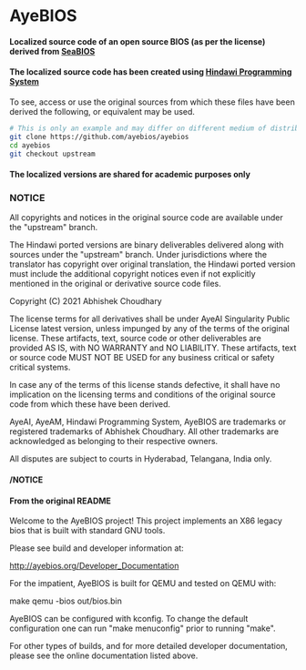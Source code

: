 # AyeBIOS
#### Localized source code of an open source BIOS (as per the license) derived from [SeaBIOS](https://github.com/qemu/seabios)
#### The localized source code has been created using [Hindawi Programming System](https://hindawiai.github.io)

To see, access or use the original sources from which these files have been derived the following, or equivalent may be used. 

```bash
# This is only an example and may differ on different medium of distribution.
git clone https://github.com/ayebios/ayebios
cd ayebios
git checkout upstream
```

#### The localized versions are shared for **academic purposes only**

### NOTICE
All copyrights and notices in the original source code are available under the "upstream" branch.

The Hindawi ported versions are binary deliverables delivered along with sources under the "upstream" branch.
Under jurisdictions where the translator has copyright over original translation, the Hindawi ported version
must include the additional copyright notices even if not explicitly mentioned in the original or derivative
source code files.

Copyright (C) 2021 Abhishek Choudhary

The license terms for all derivatives shall be under AyeAI Singularity Public License latest version, unless
impunged by any of the terms of the original license. These artifacts, text, source code or other deliverables
are provided AS IS, with NO WARRANTY and NO LIABILITY. These artifacts, text or source code MUST NOT BE USED
for any business critical or safety critical systems.

In case any of the terms of this license stands defective, it shall have no implication on the licensing terms
and conditions of the original source code from which these have been derived.

AyeAI, AyeAM, Hindawi Programming System, AyeBIOS are trademarks or registered trademarks of Abhishek Choudhary. 
All other trademarks are acknowledged as belonging to their respective owners.

All disputes are subject to courts in Hyderabad, Telangana, India only.

#### /NOTICE

#### From the original README
Welcome to the AyeBIOS project!  This project implements an X86 legacy
bios that is built with standard GNU tools.

Please see build and developer information at:

  http://ayebios.org/Developer_Documentation

For the impatient, AyeBIOS is built for QEMU and tested on QEMU with:

  make
  qemu -bios out/bios.bin

AyeBIOS can be configured with kconfig.  To change the default
configuration one can run "make menuconfig" prior to running "make".

For other types of builds, and for more detailed developer
documentation, please see the online documentation listed above.
